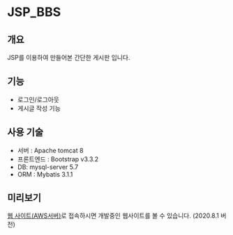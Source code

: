 # JSP_BBS

## 개요
JSP를 이용하여 만들어본 간단한 게시판 입니다.

## 기능
* 로그인/로그아웃
* 게시글 작성 기능

## 사용 기술
* 서버 : Apache tomcat 8
* 프론트엔드 : Bootstrap v3.3.2
* DB: mysql-server 5.7
* ORM : Mybatis 3.1.1


## 미리보기
[웹 사이트(AWS서버)](http://www.mgkang.ga/bbs)로 접속하시면 개발중인 웹사이트를 볼 수 있습니다.
(2020.8.1 버전)
